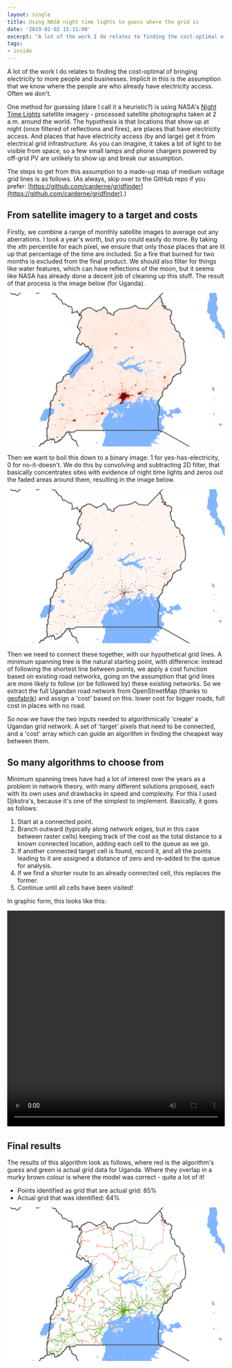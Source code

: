 ```yaml
---
layout: single
title: Using NASA night time lights to guess where the grid is
date: '2019-01-02 15:31:00'
excerpt: "A lot of the work I do relates to finding the cost-optimal of bringing electricity to more people and businesses. Implicit in this is the assumption that we know where the people are who already have electricity access. Often we don't."
tags:
- inside
---
```


A lot of the work I do relates to finding the cost-optimal of bringing electricity to more people and businesses. Implicit in this is the assumption that we know where the people are who already have electricity access. Often we don't.

One method for guessing (dare I call it a heuristic?) is using NASA's [Night Time Lights](https://www.nasa.gov/feature/goddard/2017/new-night-lights-maps-open-up-possible-real-time-applications) satellite imagery - processed satellite photographs taken at 2 a.m. around the world. The hypothesis is that locations that show up at night (once filtered of reflections and fires), are places that have electricity access. And places that have electricity access (by and large) get it from electrical grid infrastructure. As you can imagine, it takes a bit of light to be visible from space, so a few small lamps and phone chargers powered by off-grid PV are unlikely to show up and break our assumption.

The steps to get from this assumption to a made-up map of medium voltage grid lines is as follows. (As always, skip over to the GitHub repo if you prefer: [https://github.com/carderne/gridfinder](https://github.com/carderne/gridfinder).)

## From satellite imagery to a target and costs

Firstly, we combine a range of monthly satellite images to average out any aberrations. I took a year's worth, but you could easily do more. By taking the *x*th percentile for each pixel, we ensure that only those places that are lit up that percentage of the time are included. So a fire that burned for two months is excluded from the final product. We should also filter for things like water features, which can have reflections of the moon, but it seems like NASA has already done a decent job of cleaning up this stuff. The result of that process is the image below (for Uganda).

![Merged NTL](/assets/images/2019/gf1.png)

Then we want to boil this down to a binary image: 1 for yes-has-electricity, 0 for no-it-doesn't. We do this by convolving and subtracting 2D filter, that basically concentrates sites with evidence of night time lights and zeros out the faded areas around them, resulting in the image below.

![Filtered NTL](/assets/images/2019/gf2.png)

Then we need to connect these together, with our hypothetical grid lines. A minimum spanning tree is the natural starting point, with difference: instead of following the shortest line between points, we apply a cost function based on existing road networks, going on the assumption that grid lines are more likely to follow (or be followed by) these existing networks. So we extract the full Ugandan road network from OpenStreetMap (thanks to [geofabrik](https://download.geofabrik.de/africa.html)) and assign a 'cost' based on this: lower cost for bigger roads, full cost in places with no road.

So now we have the two inputs needed to algorithmically 'create' a Ugandan grid network. A set of 'target' pixels that need to be connected, and a 'cost' array which can guide an algorithm in finding the cheapest way between them.

## So many algorithms to choose from

Minimum spanning trees have had a lot of interest over the years as a problem in network theory, with many different solutions proposed, each with its own uses and drawbacks in speed and complexity. For this I used Djikstra's, because it's one of the simplest to implement. Basically, it goes as follows:

1) Start at a connected point.  
2) Branch outward (typically along network edges, but in this case between raster cells) keeping track of the cost as the total distance to a known connected location, adding each cell to the queue as we go.  
3) If another connected target cell is found, record it, and all the points leading to it are assigned a distance of zero and re-added to the queue for analysis.  
4) If we find a shorter route to an already connected cell, this replaces the former.  
5) Continue until all cells have been visited!

In graphic form, this looks like this:

<video width="100%" height="500" controls>
    <source src="/assets/videos/gridfinder.mp4" type="video/mp4">
    Your browser does not support the video tag.
    </source>
</video>

## Final results

The results of this algorithm look as follows, where red is the algorithm's guess and green is actual grid data for Uganda. Where they overlap in a murky brown colour is where the model was correct - quite a lot of it! 

- Points identified as grid that are actual grid: 85%
- Actual grid that was identified: 64%

![Filtered NTL](/assets/images/2019/gf3.png)